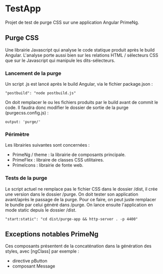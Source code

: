# TestApp

Projet de test de purge CSS sur une application Angular PrimeNg.

## Purge CSS

Une librairie Javascript qui analyse le code statique produit après le build Angular. L'analyse porte aussi bien sur les relations HTML / sélecteurs CSS que sur le Javascript qui manipule les dits-sélecteurs.

### Lancement de la purge

Un script .js est lancé après le build Angular, via le fichier package.json :

`"postbuild": "node postbuild.js"`

On doit remplacer le ou les fichiers produits par le build avant de commit le code. Il faudra donc modifier le dossier de sortie de la purge (purgecss.config.js) :

`output: 'purge/'`

### Périmètre

Les librairies suivantes sont concernées :
- PrimeNg / theme : la librairie de composants principale.
- PrimeFlex : libraire de classes CSS utilitaires.
- PrimeIcons : librairie de fonte web.

### Tests de la purge

Le script actuel ne remplace pas le fichier CSS dans le dossier /dist, il crée une version dans le dossier /purge. On doit tester son application avant/après le passage de la purge. Pour ce faire, on peut juste remplacer le bundle par celui généré dans /purge. On lance ensuite l'application en mode static depuis le dossier /dist.

`"start:static": "cd dist/purge-app && http-server . -p 4400"`


## Exceptions notables PrimeNg

Ces composants présentent de la concaténation dans la génération des styles, avec [ngClass] par exemple :
- directive pButton
- composant Message
